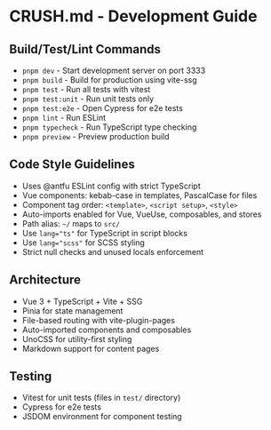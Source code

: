 # CRUSH.md - Development Guide

## Build/Test/Lint Commands
- `pnpm dev` - Start development server on port 3333
- `pnpm build` - Build for production using vite-ssg
- `pnpm test` - Run all tests with vitest
- `pnpm test:unit` - Run unit tests only
- `pnpm test:e2e` - Open Cypress for e2e tests
- `pnpm lint` - Run ESLint
- `pnpm typecheck` - Run TypeScript type checking
- `pnpm preview` - Preview production build

## Code Style Guidelines
- Uses @antfu ESLint config with strict TypeScript
- Vue components: kebab-case in templates, PascalCase for files
- Component tag order: `<template>`, `<script setup>`, `<style>`
- Auto-imports enabled for Vue, VueUse, composables, and stores
- Path alias: `~/` maps to `src/`
- Use `lang="ts"` for TypeScript in script blocks
- Use `lang="scss"` for SCSS styling
- Strict null checks and unused locals enforcement

## Architecture
- Vue 3 + TypeScript + Vite + SSG
- Pinia for state management
- File-based routing with vite-plugin-pages
- Auto-imported components and composables
- UnoCSS for utility-first styling
- Markdown support for content pages

## Testing
- Vitest for unit tests (files in `test/` directory)
- Cypress for e2e tests
- JSDOM environment for component testing